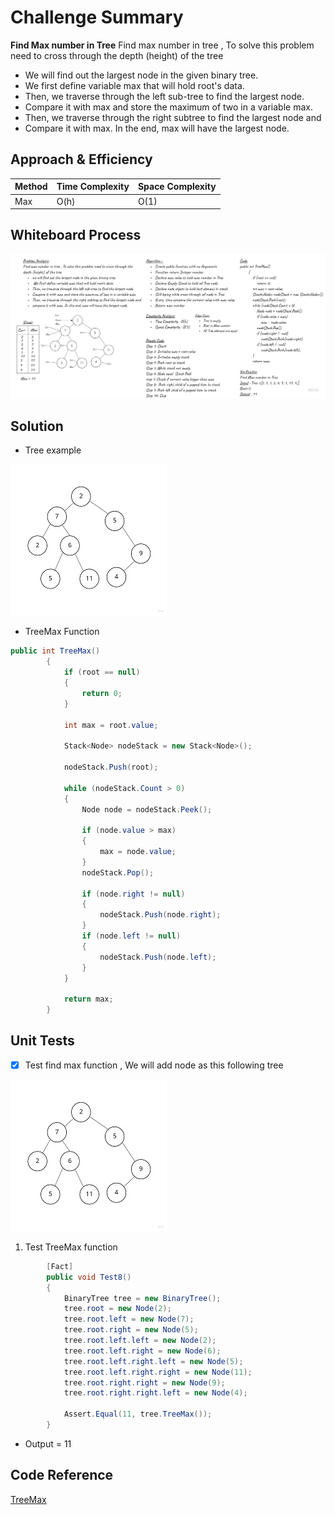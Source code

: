 # Challenge Summary
<!-- Description of the challenge -->
**Find Max number in Tree**
Find max number in tree , To solve this problem need to cross through the depth (height) of the tree
- We will find out the largest node in the given binary tree.
- We first define variable max that will hold root's data. 
- Then, we traverse through the left sub-tree to find the largest node.
- Compare it with max and store the maximum of two in a variable max. 
- Then, we traverse through the right subtree to find the largest node and 
- Compare it with max. In the end, max will have the largest node.

## Approach & Efficiency
<!-- What approach did you take? Why? What is the Big O space/time for this approach? -->
| Method    | Time Complexity |Space Complexity|
|-----------|-----------------|----------------|
| Max       | O(h)            | O(1)           |

## Whiteboard Process

![Tree-Max](./img/TreeMax.jpg)

## Solution
<!-- Show how to run your code, and examples of it in action -->
- Tree example 

![tree](./img/Tree.jpg)

- TreeMax Function

```C#
public int TreeMax()
        {
            if (root == null)
            {
                return 0;
            }

            int max = root.value;

            Stack<Node> nodeStack = new Stack<Node>();

            nodeStack.Push(root);

            while (nodeStack.Count > 0)
            {
                Node node = nodeStack.Peek();

                if (node.value > max)
                {
                    max = node.value;
                }
                nodeStack.Pop();

                if (node.right != null)
                {
                    nodeStack.Push(node.right);
                }
                if (node.left != null)
                {
                    nodeStack.Push(node.left);
                }
            }

            return max;
        }
```

## Unit Tests

- [x] Test find max function , We will add node as this following tree

![tree](./img/Tree.jpg)

1. Test TreeMax function 

```C#
        [Fact]
        public void Test8()
        {
            BinaryTree tree = new BinaryTree();
            tree.root = new Node(2);
            tree.root.left = new Node(7);
            tree.root.right = new Node(5);
            tree.root.left.left = new Node(2);
            tree.root.left.right = new Node(6);
            tree.root.left.right.left = new Node(5);
            tree.root.left.right.right = new Node(11);
            tree.root.right.right = new Node(9);
            tree.root.right.right.left = new Node(4);

            Assert.Equal(11, tree.TreeMax());
        }
```
- Output = 11

## Code Reference

[TreeMax](./Trees/Trees/)